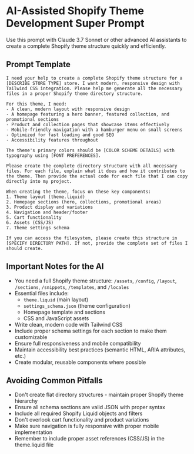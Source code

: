 # AI-Assisted Shopify Theme Development Super Prompt

Use this prompt with Claude 3.7 Sonnet or other advanced AI assistants to create a complete Shopify theme structure quickly and efficiently.

## Prompt Template

```
I need your help to create a complete Shopify theme structure for a [DESCRIBE STORE TYPE] store. I want modern, responsive design with Tailwind CSS integration. Please help me generate all the necessary files in a proper Shopify theme directory structure.

For this theme, I need:
- A clean, modern layout with responsive design
- A homepage featuring a hero banner, featured collection, and promotional sections
- Product and collection pages that showcase items effectively
- Mobile-friendly navigation with a hamburger menu on small screens
- Optimized for fast loading and good SEO
- Accessibility features throughout

The theme's primary colors should be [COLOR SCHEME DETAILS] with typography using [FONT PREFERENCES].

Please create the complete directory structure with all necessary files. For each file, explain what it does and how it contributes to the theme. Then provide the actual code for each file that I can copy directly into my project.

When creating the theme, focus on these key components:
1. Theme layout (theme.liquid)
2. Homepage sections (hero, collections, promotional areas)
3. Product display and variations
4. Navigation and header/footer
5. Cart functionality
6. Assets (CSS/JS)
7. Theme settings schema

If you can access the filesystem, please create this structure in [SPECIFY DIRECTORY PATH]. If not, provide the complete set of files I should create.
```

## Important Notes for the AI

- You need a full Shopify theme structure: `/assets`, `/config`, `/layout`, `/sections`, `/snippets`, `/templates`, and `/locales`
- Essential files include:
  - `theme.liquid` (main layout)
  - `settings_schema.json` (theme configuration)
  - Homepage template and sections
  - CSS and JavaScript assets
- Write clean, modern code with Tailwind CSS
- Include proper schema settings for each section to make them customizable
- Ensure full responsiveness and mobile compatibility
- Maintain accessibility best practices (semantic HTML, ARIA attributes, etc.)
- Create modular, reusable components where possible

## Avoiding Common Pitfalls

- Don't create flat directory structures - maintain proper Shopify theme hierarchy
- Ensure all schema sections are valid JSON with proper syntax
- Include all required Shopify Liquid objects and filters
- Don't overlook cart functionality and product variations
- Make sure navigation is fully responsive with proper mobile implementation
- Remember to include proper asset references (CSS/JS) in the theme.liquid file